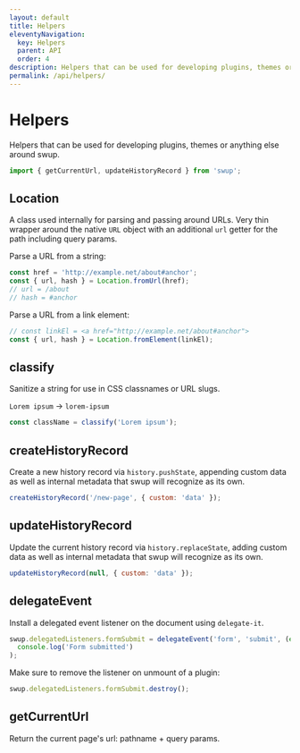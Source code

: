 ```yaml
---
layout: default
title: Helpers
eleventyNavigation:
  key: Helpers
  parent: API
  order: 4
description: Helpers that can be used for developing plugins, themes or anything else around swup
permalink: /api/helpers/
---
```


# Helpers

Helpers that can be used for developing plugins, themes or anything else around swup.

```javascript
import { getCurrentUrl, updateHistoryRecord } from 'swup';
```

## Location

A class used internally for parsing and passing around URLs. Very thin wrapper around the native `URL` object with an additional `url` getter for the path including query params.

Parse a URL from a string:

```javascript
const href = 'http://example.net/about#anchor';
const { url, hash } = Location.fromUrl(href);
// url = /about
// hash = #anchor
```

Parse a URL from a link element:

```javascript
// const linkEl = <a href="http://example.net/about#anchor">
const { url, hash } = Location.fromElement(linkEl);
```

## classify

Sanitize a string for use in CSS classnames or URL slugs.

`Lorem ipsum` → `lorem-ipsum`

```javascript
const className = classify('Lorem ipsum');
```

## createHistoryRecord

Create a new history record via `history.pushState`, appending custom data as well as internal metadata that swup will recognize as its own.

```javascript
createHistoryRecord('/new-page', { custom: 'data' });
```

## updateHistoryRecord

Update the current history record via `history.replaceState`, adding custom data as well as internal metadata that swup will recognize as its own.

```javascript
updateHistoryRecord(null, { custom: 'data' });
```

## delegateEvent

Install a delegated event listener on the document using `delegate-it`.

```javascript
swup.delegatedListeners.formSubmit = delegateEvent('form', 'submit', (event) =>
  console.log('Form submitted')
);
```

Make sure to remove the listener on unmount of a plugin:

```javascript
swup.delegatedListeners.formSubmit.destroy();
```

## getCurrentUrl

Return the current page's url: pathname + query params.
